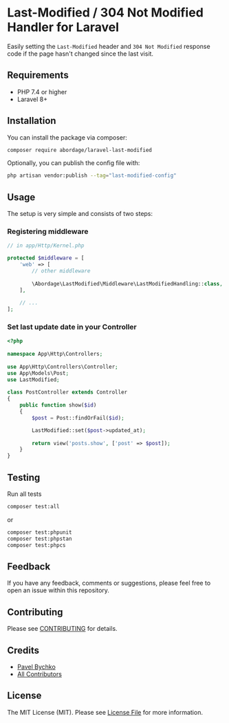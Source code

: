 # Last-Modified / 304 Not Modified Handler for Laravel

Easily setting the `Last-Modified` header and `304 Not Modified` response code if the page hasn't changed since the last visit.

[//]: # (<p style="text-align: center;">)

[//]: # ()
[//]: # (<a href="https://packagist.org/packages/abordage/laravel-last-modified" title="Packagist version">)

[//]: # (    <img alt="Packagist Version" src="https://img.shields.io/packagist/v/abordage/laravel-last-modified">)

[//]: # (</a>)

[//]: # ()
[//]: # ()
[//]: # (<a href="https://github.com/abordage/laravel-last-modified/blob/master/README.md" title="License">)

[//]: # (    <img alt="License" src="https://img.shields.io/github/license/abordage/laravel-last-modified">)

[//]: # (</a>)

[//]: # ()
[//]: # ()
[//]: # (<a href="https://github.com/abordage/laravel-last-modified/actions/workflows/tests.yml" title="GitHub Tests Status">)

[//]: # (    <img alt="GitHub Tests Status" src="https://img.shields.io/github/workflow/status/abordage/laravel-last-modified/tests?label=tests">)

[//]: # (</a>)

[//]: # ()
[//]: # ()
[//]: # (<a href="https://github.com/abordage/laravel-last-modified/actions/workflows/tests.yml" title="GitHub Code Style Status">)

[//]: # (    <img alt="GitHub Code Style Status" src="https://img.shields.io/github/workflow/status/abordage/laravel-last-modified/php-cs-fixer?label=code%20style">)

[//]: # (</a>)

[//]: # ()
[//]: # ()
[//]: # (<a href="https://www.php.net/" title="PHP version">)

[//]: # (    <img alt="Packagist PHP Version Support" src="https://img.shields.io/packagist/php-v/abordage/laravel-last-modified">)

[//]: # (</a>)

[//]: # ()
[//]: # (</p>)


## Requirements
- PHP 7.4 or higher
- Laravel 8+

## Installation

You can install the package via composer:

```bash
composer require abordage/laravel-last-modified
```

Optionally, you can publish the config file with:

```bash
php artisan vendor:publish --tag="last-modified-config"
```
## Usage
The setup is very simple and consists of two steps:

### Registering middleware

```php
// in app/Http/Kernel.php

protected $middleware = [
    'web' => [
        // other middleware
        
        \Abordage\LastModified\Middleware\LastModifiedHandling::class,
    ],
    
    // ...
];
```

### Set last update date in your Controller

```php
<?php
 
namespace App\Http\Controllers;
 
use App\Http\Controllers\Controller;
use App\Models\Post;
use LastModified;
 
class PostController extends Controller
{
    public function show($id)
    {
        $post = Post::findOrFail($id);

        LastModified::set($post->updated_at);
        
        return view('posts.show', ['post' => $post]);
    }
}
```

## Testing

Run all tests

```bash
composer test:all
```

or

```bash
composer test:phpunit
composer test:phpstan
composer test:phpcs
```

## Feedback

If you have any feedback, comments or suggestions, please feel free to open an issue within this repository.

## Contributing

Please see [CONTRIBUTING](https://github.com/abordage/.github/blob/master/CONTRIBUTING.md) for details.

## Credits

- [Pavel Bychko](https://github.com/abordage)
- [All Contributors](../../contributors)

## License

The MIT License (MIT). Please see [License File](LICENSE.md) for more information.
